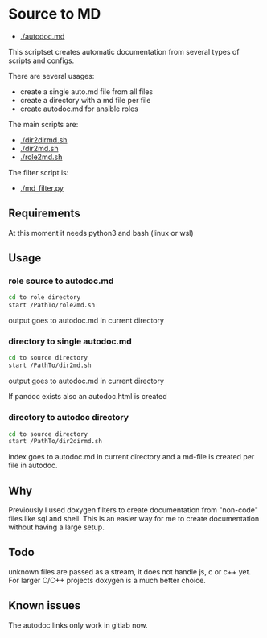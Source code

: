 Source to MD
============
- [./autodoc.md](autodoc.md)

This scriptset creates automatic documentation from several types of scripts and configs.

There are several usages:
- create a single auto.md file from all files
- create a directory with a md file per file
- create autodoc.md for ansible roles

The main scripts are:
- [./dir2dirmd.sh](autodoc/dir2dirmd.sh.md)
- [./dir2md.sh](autodoc/dir2md.sh.md)
- [./role2md.sh](autodoc/role2md.sh.md)

The filter script is:
- [./md_filter.py](autodoc/md_filter.py.md)

## Requirements

At this moment it needs python3 and bash (linux or wsl)

## Usage

### role source to autodoc.md

```bash
cd to role directory
start /PathTo/role2md.sh 
```

output goes to autodoc.md in current directory

### directory to single autodoc.md

```bash
cd to source directory
start /PathTo/dir2md.sh 
```

output goes to autodoc.md in current directory

If pandoc exists also an autodoc.html is created

### directory to autodoc directory

```bash
cd to source directory
start /PathTo/dir2dirmd.sh 
```

index goes to autodoc.md in current directory and a md-file is created per file in autodoc.


## Why
Previously I used doxygen filters to create documentation from "non-code" files like sql and shell. This is an easier way for me to create documentation without having a large setup.

## Todo
unknown files are passed as a stream, it does not handle js, c or c++ yet. For larger C/C++ projects doxygen is a much better choice.

## Known issues
The autodoc links only work in gitlab now.